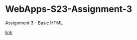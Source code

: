 # WebApps-S23-Assignment-3
Assignment 3 - Basic HTML


[link](https://44-563-web-apps-s23.github.io/44563-webapps-assignment-3-S560285/)
